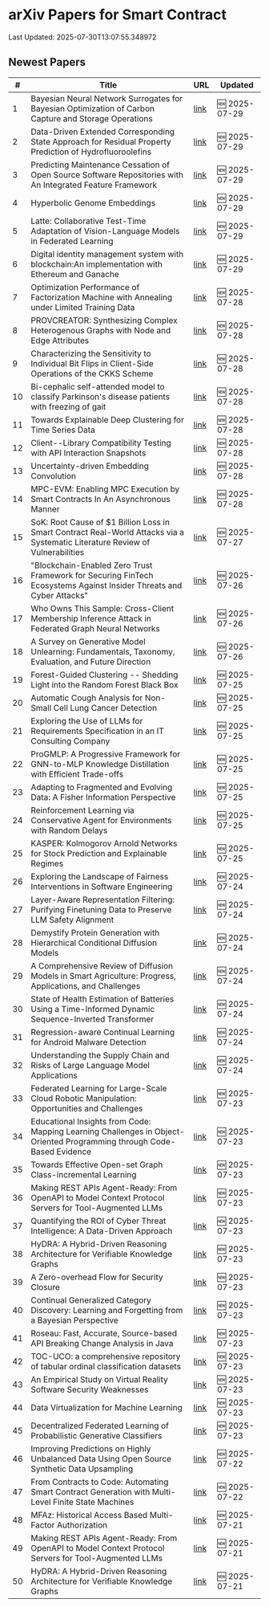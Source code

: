 # arXiv Papers for Smart Contract

Last Updated: 2025-07-30T13:07:55.348972

## Newest Papers

|\#|Title|URL|Updated|
|---|---|---|---|
|1|Bayesian Neural Network Surrogates for Bayesian Optimization of Carbon Capture and Storage Operations|[link](http://arxiv.org/abs/2507.21803v1)|🆕 2025-07-29|
|2|Data-Driven Extended Corresponding State Approach for Residual Property Prediction of Hydrofluoroolefins|[link](http://arxiv.org/abs/2507.21720v1)|🆕 2025-07-29|
|3|Predicting Maintenance Cessation of Open Source Software Repositories with An Integrated Feature Framework|[link](http://arxiv.org/abs/2507.21678v1)|🆕 2025-07-29|
|4|Hyperbolic Genome Embeddings|[link](http://arxiv.org/abs/2507.21648v1)|🆕 2025-07-29|
|5|Latte: Collaborative Test-Time Adaptation of Vision-Language Models in Federated Learning|[link](http://arxiv.org/abs/2507.21494v1)|🆕 2025-07-29|
|6|Digital identity management system with blockchain:An implementation with Ethereum and Ganache|[link](http://arxiv.org/abs/2507.21398v1)|🆕 2025-07-29|
|7|Optimization Performance of Factorization Machine with Annealing under Limited Training Data|[link](http://arxiv.org/abs/2507.21024v1)|🆕 2025-07-28|
|8|PROVCREATOR: Synthesizing Complex Heterogenous Graphs with Node and Edge Attributes|[link](http://arxiv.org/abs/2507.20967v1)|🆕 2025-07-28|
|9|Characterizing the Sensitivity to Individual Bit Flips in Client-Side Operations of the CKKS Scheme|[link](http://arxiv.org/abs/2507.20891v1)|🆕 2025-07-28|
|10|Bi-cephalic self-attended model to classify Parkinson's disease patients with freezing of gait|[link](http://arxiv.org/abs/2507.20862v1)|🆕 2025-07-28|
|11|Towards Explainable Deep Clustering for Time Series Data|[link](http://arxiv.org/abs/2507.20840v1)|🆕 2025-07-28|
|12|Client--Library Compatibility Testing with API Interaction Snapshots|[link](http://arxiv.org/abs/2507.20814v1)|🆕 2025-07-28|
|13|Uncertainty-driven Embedding Convolution|[link](http://arxiv.org/abs/2507.20718v1)|🆕 2025-07-28|
|14|MPC-EVM: Enabling MPC Execution by Smart Contracts In An Asynchronous Manner|[link](http://arxiv.org/abs/2507.20554v1)|🆕 2025-07-28|
|15|SoK: Root Cause of \$1 Billion Loss in Smart Contract Real-World Attacks via a Systematic Literature Review of Vulnerabilities|[link](http://arxiv.org/abs/2507.20175v1)|🆕 2025-07-27|
|16|"Blockchain-Enabled Zero Trust Framework for Securing FinTech Ecosystems Against Insider Threats and Cyber Attacks"|[link](http://arxiv.org/abs/2507.19976v1)|🆕 2025-07-26|
|17|Who Owns This Sample: Cross-Client Membership Inference Attack in Federated Graph Neural Networks|[link](http://arxiv.org/abs/2507.19964v1)|🆕 2025-07-26|
|18|A Survey on Generative Model Unlearning: Fundamentals, Taxonomy, Evaluation, and Future Direction|[link](http://arxiv.org/abs/2507.19894v1)|🆕 2025-07-26|
|19|Forest-Guided Clustering -- Shedding Light into the Random Forest Black Box|[link](http://arxiv.org/abs/2507.19455v1)|🆕 2025-07-25|
|20|Automatic Cough Analysis for Non-Small Cell Lung Cancer Detection|[link](http://arxiv.org/abs/2507.19174v1)|🆕 2025-07-25|
|21|Exploring the Use of LLMs for Requirements Specification in an IT Consulting Company|[link](http://arxiv.org/abs/2507.19113v1)|🆕 2025-07-25|
|22|ProGMLP: A Progressive Framework for GNN-to-MLP Knowledge Distillation with Efficient Trade-offs|[link](http://arxiv.org/abs/2507.19031v1)|🆕 2025-07-25|
|23|Adapting to Fragmented and Evolving Data: A Fisher Information Perspective|[link](http://arxiv.org/abs/2507.18996v1)|🆕 2025-07-25|
|24|Reinforcement Learning via Conservative Agent for Environments with Random Delays|[link](http://arxiv.org/abs/2507.18992v1)|🆕 2025-07-25|
|25|KASPER: Kolmogorov Arnold Networks for Stock Prediction and Explainable Regimes|[link](http://arxiv.org/abs/2507.18983v1)|🆕 2025-07-25|
|26|Exploring the Landscape of Fairness Interventions in Software Engineering|[link](http://arxiv.org/abs/2507.18726v1)|🆕 2025-07-24|
|27|Layer-Aware Representation Filtering: Purifying Finetuning Data to Preserve LLM Safety Alignment|[link](http://arxiv.org/abs/2507.18631v1)|🆕 2025-07-24|
|28|Demystify Protein Generation with Hierarchical Conditional Diffusion Models|[link](http://arxiv.org/abs/2507.18603v1)|🆕 2025-07-24|
|29|A Comprehensive Review of Diffusion Models in Smart Agriculture: Progress, Applications, and Challenges|[link](http://arxiv.org/abs/2507.18376v1)|🆕 2025-07-24|
|30|State of Health Estimation of Batteries Using a Time-Informed Dynamic Sequence-Inverted Transformer|[link](http://arxiv.org/abs/2507.18320v1)|🆕 2025-07-24|
|31|Regression-aware Continual Learning for Android Malware Detection|[link](http://arxiv.org/abs/2507.18313v1)|🆕 2025-07-24|
|32|Understanding the Supply Chain and Risks of Large Language Model Applications|[link](http://arxiv.org/abs/2507.18105v1)|🆕 2025-07-24|
|33|Federated Learning for Large-Scale Cloud Robotic Manipulation: Opportunities and Challenges|[link](http://arxiv.org/abs/2507.17903v1)|🆕 2025-07-23|
|34|Educational Insights from Code: Mapping Learning Challenges in Object-Oriented Programming through Code-Based Evidence|[link](http://arxiv.org/abs/2507.17743v1)|🆕 2025-07-23|
|35|Towards Effective Open-set Graph Class-incremental Learning|[link](http://arxiv.org/abs/2507.17687v1)|🆕 2025-07-23|
|36|Making REST APIs Agent-Ready: From OpenAPI to Model Context Protocol Servers for Tool-Augmented LLMs|[link](http://arxiv.org/abs/2507.16044v2)|🆕 2025-07-23|
|37|Quantifying the ROI of Cyber Threat Intelligence: A Data-Driven Approach|[link](http://arxiv.org/abs/2507.17628v1)|🆕 2025-07-23|
|38|HyDRA: A Hybrid-Driven Reasoning Architecture for Verifiable Knowledge Graphs|[link](http://arxiv.org/abs/2507.15917v2)|🆕 2025-07-23|
|39|A Zero-overhead Flow for Security Closure|[link](http://arxiv.org/abs/2507.17385v1)|🆕 2025-07-23|
|40|Continual Generalized Category Discovery: Learning and Forgetting from a Bayesian Perspective|[link](http://arxiv.org/abs/2507.17382v1)|🆕 2025-07-23|
|41|Roseau: Fast, Accurate, Source-based API Breaking Change Analysis in Java|[link](http://arxiv.org/abs/2507.17369v1)|🆕 2025-07-23|
|42|TOC-UCO: a comprehensive repository of tabular ordinal classification datasets|[link](http://arxiv.org/abs/2507.17348v1)|🆕 2025-07-23|
|43|An Empirical Study on Virtual Reality Software Security Weaknesses|[link](http://arxiv.org/abs/2507.17324v1)|🆕 2025-07-23|
|44|Data Virtualization for Machine Learning|[link](http://arxiv.org/abs/2507.17293v1)|🆕 2025-07-23|
|45|Decentralized Federated Learning of Probabilistic Generative Classifiers|[link](http://arxiv.org/abs/2507.17285v1)|🆕 2025-07-23|
|46|Improving Predictions on Highly Unbalanced Data Using Open Source Synthetic Data Upsampling|[link](http://arxiv.org/abs/2507.16419v1)|🆕 2025-07-22|
|47|From Contracts to Code: Automating Smart Contract Generation with Multi-Level Finite State Machines|[link](http://arxiv.org/abs/2507.16276v1)|🆕 2025-07-22|
|48|MFAz: Historical Access Based Multi-Factor Authorization|[link](http://arxiv.org/abs/2507.16060v1)|🆕 2025-07-21|
|49|Making REST APIs Agent-Ready: From OpenAPI to Model Context Protocol Servers for Tool-Augmented LLMs|[link](http://arxiv.org/abs/2507.16044v1)|🆕 2025-07-21|
|50|HyDRA: A Hybrid-Driven Reasoning Architecture for Verifiable Knowledge Graphs|[link](http://arxiv.org/abs/2507.15917v1)|🆕 2025-07-21|

